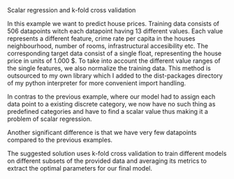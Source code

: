 Scalar regression and k-fold cross validation

In this example we want to predict house prices. Training data consists of 506 datapoints witch each datapoint having 13 different values. Each value represents 
a different feature, crime rate per capita in the houses neighbourhood, number of rooms, infrastructural accesibility etc. The corresponding target data consist of
a single float, representing the house price in units of 1.000 $.
To take into account the different value ranges of the single features, we also normalize the training data. This method is outsourced to my own library which I added to the dist-packages directory of my python interpreter for more convenient import handling.

In contras to the previous example, where our model had to assign each data point to a existing discrete category, we now have no such thing as predefined 
categories and have to find a scalar value thus making it a problem of scalar regression.

Another significant difference is that we have very few datapoints compared to the previous examples.

The suggested solution uses k-fold cross validation to train different models on different subsets of the provided data and averaging its metrics to extract the
optimal parameters for our final model.
